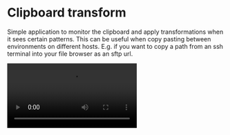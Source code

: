 # Clipboard transform

Simple application to monitor the clipboard and apply transformations when it sees certain patterns. This can be useful when copy pasting between environments on different hosts. E.g. if you want to copy a path from an ssh terminal into your file browser as an sftp url.

![](demo/demo.mp4)
